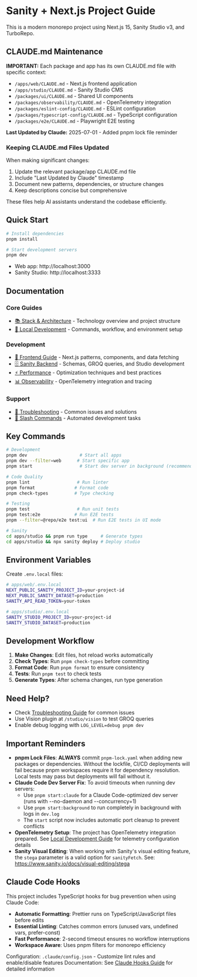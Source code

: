 # Sanity + Next.js Project Guide

This is a modern monorepo project using Next.js 15, Sanity Studio v3, and TurboRepo.

## CLAUDE.md Maintenance

**IMPORTANT:** Each package and app has its own CLAUDE.md file with specific context:

- `/apps/web/CLAUDE.md` - Next.js frontend application
- `/apps/studio/CLAUDE.md` - Sanity Studio CMS
- `/packages/ui/CLAUDE.md` - Shared UI components
- `/packages/observability/CLAUDE.md` - OpenTelemetry integration
- `/packages/eslint-config/CLAUDE.md` - ESLint configuration
- `/packages/typescript-config/CLAUDE.md` - TypeScript configuration
- `/packages/e2e/CLAUDE.md` - Playwright E2E testing

**Last Updated by Claude:** 2025-07-01 - Added pnpm lock file reminder

### Keeping CLAUDE.md Files Updated

When making significant changes:

1. Update the relevant package/app CLAUDE.md file
2. Include "Last Updated by Claude" timestamp
3. Document new patterns, dependencies, or structure changes
4. Keep descriptions concise but comprehensive

These files help AI assistants understand the codebase efficiently.

## Quick Start

```bash
# Install dependencies
pnpm install

# Start development servers
pnpm dev
```

- Web app: http://localhost:3000
- Sanity Studio: http://localhost:3333

## Documentation

### Core Guides

- [📚 Stack & Architecture](./docs/stack.md) - Technology overview and project structure
- [🚀 Local Development](./docs/local-development.md) - Commands, workflow, and environment setup

### Development

- [🎨 Frontend Guide](./docs/frontend.md) - Next.js patterns, components, and data fetching
- [🗄️ Sanity Backend](./docs/sanity-backend.md) - Schemas, GROQ queries, and Studio development
- [⚡ Performance](./docs/performance.md) - Optimization techniques and best practices
- [📊 Observability](./docs/observability.md) - OpenTelemetry integration and tracing

### Support

- [🔧 Troubleshooting](./docs/troubleshooting.md) - Common issues and solutions
- [🤖 Slash Commands](./docs/commands/README.md) - Automated development tasks

## Key Commands

```bash
# Development
pnpm dev                    # Start all apps
pnpm dev --filter=web      # Start specific app
pnpm start                  # Start dev server in background (recommended for AI assistants)

# Code Quality
pnpm lint                  # Run linter
pnpm format               # Format code
pnpm check-types          # Type checking

# Testing
pnpm test                  # Run unit tests
pnpm test:e2e             # Run E2E tests
pnpm --filter=@repo/e2e test:ui  # Run E2E tests in UI mode

# Sanity
cd apps/studio && pnpm run type     # Generate types
cd apps/studio && npx sanity deploy # Deploy studio
```

## Environment Variables

Create `.env.local` files:

```bash
# apps/web/.env.local
NEXT_PUBLIC_SANITY_PROJECT_ID=your-project-id
NEXT_PUBLIC_SANITY_DATASET=production
SANITY_API_READ_TOKEN=your-token

# apps/studio/.env.local
SANITY_STUDIO_PROJECT_ID=your-project-id
SANITY_STUDIO_DATASET=production
```

## Development Workflow

1. **Make Changes**: Edit files, hot reload works automatically
2. **Check Types**: Run `pnpm check-types` before committing
3. **Format Code**: Run `pnpm format` to ensure consistency
4. **Tests**: Run `pnpm test` to check tests
5. **Generate Types**: After schema changes, run type generation

## Need Help?

- Check [Troubleshooting Guide](./docs/troubleshooting.md) for common issues
- Use Vision plugin at `/studio/vision` to test GROQ queries
- Enable debug logging with `LOG_LEVEL=debug pnpm dev`

## Important Reminders

- **pnpm Lock Files**: **ALWAYS** commit `pnpm-lock.yaml` when adding new packages or dependencies. Without the lockfile, CI/CD deployments will fail because pnpm workspaces require it for dependency resolution. Local tests may pass but deployments will fail without it.
- **Claude Code Dev Server Fix**: To avoid timeouts when running dev servers:
  - Use `pnpm start:claude` for a Claude Code-optimized dev server (runs with --no-daemon and --concurrency=1)
  - Use `pnpm start:background` to run completely in background with logs in `dev.log`
  - The `start` script now includes automatic port cleanup to prevent conflicts
- **OpenTelemetry Setup**: The project has OpenTelemetry integration prepared. See [Local Development Guide](./docs/local-development.md) for telemetry configuration details
- **Sanity Visual Editing**: When working with Sanity's visual editing feature, the `stega` parameter is a valid option for `sanityFetch`. See: https://www.sanity.io/docs/visual-editing/stega

## Claude Code Hooks

This project includes TypeScript hooks for bug prevention when using Claude Code:

- **Automatic Formatting**: Prettier runs on TypeScript/JavaScript files before edits
- **Essential Linting**: Catches common errors (unused vars, undefined vars, prefer-const)
- **Fast Performance**: 2-second timeout ensures no workflow interruptions
- **Workspace Aware**: Uses pnpm filters for monorepo efficiency

Configuration: `.claude/config.json` - Customize lint rules and enable/disable features
Documentation: See [Claude Hooks Guide](./docs/claude-hooks.md) for detailed information
